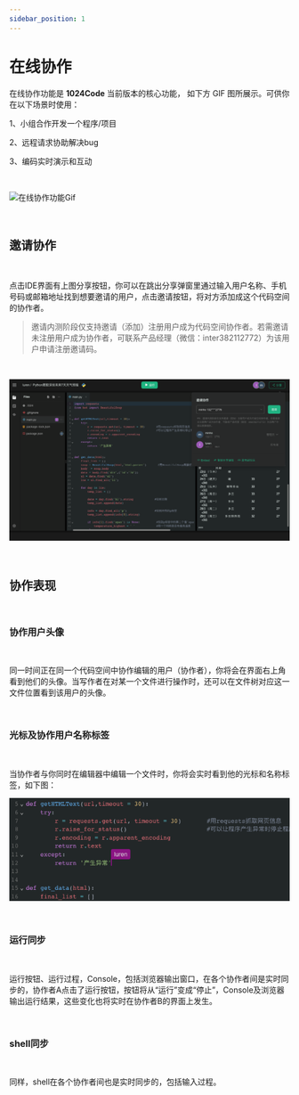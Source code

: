 ```yaml
---
sidebar_position: 1
---
```



# 在线协作

在线协作功能是 **1024Code** 当前版本的核心功能， 如下方 GIF 图所展示。可供你在以下场景时使用： 

1、小组合作开发一个程序/项目

2、远程请求协助解决bug

3、编码实时演示和互动

<br />

![在线协作功能Gif](https://1024code.com/_next/image?url=%2F_next%2Fstatic%2Fmedia%2Findex_page_001.095f8d54.gif&w=1200&q=75)

<br />


## 邀请协作

<br />

点击IDE界面有上图分享按钮，你可以在跳出分享弹窗里通过输入用户名称、手机号码或邮箱地址找到想要邀请的用户，点击邀请按钮，将对方添加成这个代码空间的协作者。

> 邀请内测阶段仅支持邀请（添加）注册用户成为代码空间协作者。若需邀请未注册用户成为协作者，可联系产品经理（微信：inter382112772）为该用户申请注册邀请码。

<br />

![分享](../assets/分享弹窗.png)

<br />

## 协作表现

<br />

### 协作用户头像

<br />

同一时间正在同一个代码空间中协作编辑的用户（协作者），你将会在界面右上角看到他们的头像。当写作者在对某一个文件进行操作时，还可以在文件树对应这一文件位置看到该用户的头像。

<br />

### 光标及协作用户名称标签

<br />

当协作者与你同时在编辑器中编辑一个文件时，你将会实时看到他的光标和名称标签，如下图：

![协作用户光标](../assets/协作用户光标.png)

<br />

### 运行同步

<br />

运行按钮、运行过程，Console，包括浏览器输出窗口，在各个协作者间是实时同步的，协作者A点击了运行按钮，按钮将从“运行”变成“停止”，Console及浏览器输出运行结果，这些变化也将实时在协作者B的界面上发生。

<br />

### shell同步

<br />

同样，shell在各个协作者间也是实时同步的，包括输入过程。